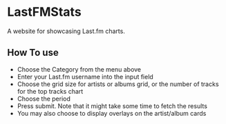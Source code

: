 # LastFMStats
A website for showcasing Last.fm charts.

## How To use
+ Choose the Category from the menu above
+ Enter your Last.fm username into the input field
+ Choose the grid size for artists or albums grid, or the number of tracks for the top tracks chart
+ Choose the period
+ Press submit. Note that it might take some time to fetch the results
+ You may also choose to display overlays on the artist/album cards

